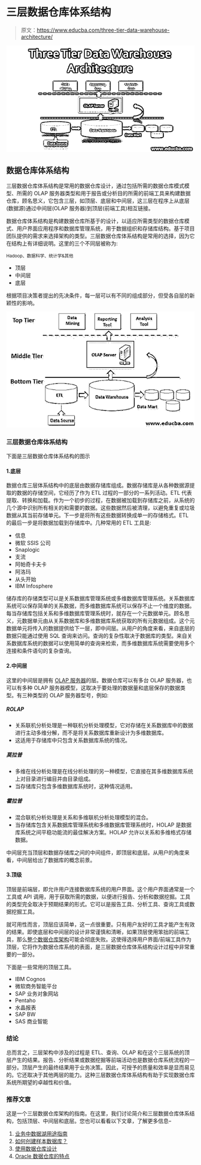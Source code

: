 # 三层数据仓库体系结构

> 原文：<https://www.educba.com/three-tier-data-warehouse-architecture/>

![Three Tier Data Warehouse Architecture](img/3cb5f233d5d92f2a31852670e2869d18.png)



## 数据仓库体系结构

三层数据仓库体系结构是常用的数据仓库设计，通过包括所需的数据仓库模式模型、所需的 OLAP 服务器类型和用于报告或分析目的所需的前端工具来构建数据仓库，顾名思义，它包含三层，如顶层、底层和中间层，这三层在程序上从底层(数据源)通过中间层(OLAP 服务器)到顶层(前端工具)相互链接。

数据仓库体系结构是构建数据仓库所基于的设计，以适应所需类型的数据仓库模式、用户界面应用程序和数据库管理系统，用于数据组织和存储库结构。基于项目团队提供的需求来选择架构的类型。三层数据仓库体系结构是常用的选择，因为它在结构上有详细说明。这里的三个不同层被称为:

<small>Hadoop、数据科学、统计学&其他</small>

*   顶层
*   中间层
*   底层

根据项目决策者提出的先决条件，每一层可以有不同的组成部分，但受各自层的新颖性的影响。

![Three Tier Data Warehouse Architecture 2](img/4c1504e6ee6a07a3bc62ff813a293218.png)



### 三层数据仓库体系结构

下面是三层数据仓库体系结构的图示

#### 1.底层

数据仓库三层体系结构中的底层由数据存储库组成。数据存储库是从各种数据源提取的数据的存储空间，它经历了作为 ETL 过程的一部分的一系列活动。ETL 代表提取、转换和加载。作为一个初步的过程，在数据被加载到存储库之前，从系统的几个源中识别所有相关的和需要的数据。这些数据然后被清理，以避免重复或垃圾数据从其当前存储单元。下一步是将所有这些数据转换成单一的存储格式。ETL 的最后一步是将数据加载到存储库中。几种常用的 ETL 工具是:

*   信息
*   微软 SSIS 公司
*   Snaplogic
*   支流
*   阿帕奇卡夫卡
*   阿洛玛
*   从头开始
*   IBM Infosphere

储存库的存储类型可以是关系数据库管理系统或多维数据库管理系统。关系数据库系统可以保存简单的关系数据，而多维数据库系统可以保存不止一个维度的数据。每当存储库包括关系和多维数据库管理系统时，就存在一个元数据单元。顾名思义，元数据单元由从关系数据库和多维数据库系统获取的所有元数据组成。这个元数据单元将传入的数据提供给下一层，即中间层。从用户的角度来看，来自底层的数据只能通过使用 SQL 查询来访问。查询的复杂性取决于数据库的类型。来自关系数据库系统的数据可以使用简单的查询来检索，而多维数据库系统需要使用多个连接和条件语句的复杂查询。

#### 2.中间层

这里的中间层是拥有 [OLAP 服务器](https://www.educba.com/what-is-olap/)的层。数据仓库可以有多台 OLAP 服务器，也可以有多种 OLAP 服务器模型，这取决于要处理的数据量和底层保存的数据类型。有三种类型的 OLAP 服务器型号，例如:

##### ROLAP

*   关系联机分析处理是一种联机分析处理模型，它对存储在关系数据库中的数据进行主动多维分解，而不是将关系数据库重新设计为多维数据库。
*   这适用于存储库中只包含关系数据库系统的情况。

##### 莫拉普

*   多维在线分析处理是在线分析处理的另一种模型，它直接在其多维数据库系统上对目录进行编目并由目录组成。
*   当存储库只包含多维数据库系统时，这种情况适用。

##### 霍拉普

*   混合联机分析处理是关系和多维联机分析处理模型的混合。
*   当存储库包含关系数据库管理系统和多维数据库管理系统时，HOLAP 是数据库系统之间平稳功能流的最佳解决方案。HOLAP 允许以关系和多维格式存储数据。

中间层充当顶层和数据存储库之间的中间组件，即顶层和底层。从用户的角度来看，中间层给出了数据库的概念前景。

#### 3.顶级

顶层是前端层，即允许用户连接数据库系统的用户界面。这个用户界面通常是一个工具或 API 调用，用于获取所需的数据，以便进行报告、分析和数据挖掘。工具的类型完全取决于预期结果的形式。它可以是报告工具、分析工具、查询工具或数据挖掘工具。

就可用性而言，顶层应该简单，这一点很重要。只有用户友好的工具才能产生有效的结果。即使底层和中间层的设计非常谨慎和清晰，如果顶层使用笨拙的前端工具，那么[整个数据仓库架构](https://www.educba.com/data-warehouse-architecture/)可能会彻底失败。这使得选择用户界面/前端工具作为顶层，它将作为数据仓库系统的表面，是三层数据仓库体系结构设计过程中非常重要的一部分。

下面是一些常用的顶层工具。

*   IBM Cognos
*   微软商务智能平台
*   SAP 业务对象网站
*   Pentaho
*   水晶报表
*   SAP BW
*   SAS 商业智能

### 结论

总而言之，三层架构中涉及的过程是 ETL、查询、OLAP 和在这个三层系统的顶层产生的结果。报告、分析结果或数据挖掘等前端活动也是数据仓库系统流程的一部分。顶层产生的最终结果用于业务决策。因此，可授予的质量和效率是显而易见的。它还取决于其他两层的能力。这种三层数据仓库体系结构有助于实现数据仓库系统所期望的卓越性和价值。

### 推荐文章

这是一个三层数据仓库架构的指南。在这里，我们讨论简介和三层数据仓库体系结构，包括顶层、中间层和底层。您也可以看看以下文章，了解更多信息–

1.  [业务中数据湖用途指南](https://www.educba.com/data-lake-architecture/)
2.  [如何创建样本数据库？](https://www.educba.com/sample-database-for-oracle/)
3.  [使用数据仓库设计](https://www.educba.com/data-warehouse-design/)
4.  [Oracle 数据仓库的特点](https://www.educba.com/oracle-data-warehousing/)





